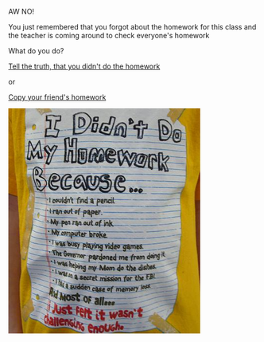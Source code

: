AW NO!

You just remembered that you forgot about the homework for this class and the teacher is coming around to check everyone's homework

What do you do?

[Tell the truth, that you didn't do the homework](../good-day/truth.md)

or

[Copy your friend's homework](busted.md)


![no hw](images/nohomework.jpg)